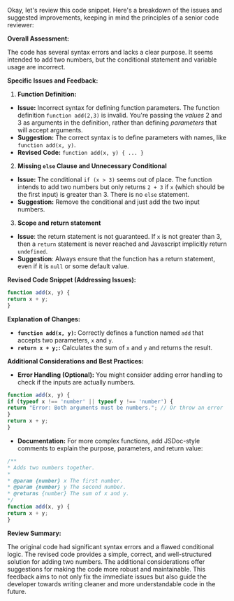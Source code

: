 Okay, let's review this code snippet. Here's a breakdown of the issues and suggested improvements, keeping in mind the
principles of a senior code reviewer:

**Overall Assessment:**

The code has several syntax errors and lacks a clear purpose. It seems intended to add two numbers, but the conditional
statement and variable usage are incorrect.

**Specific Issues and Feedback:**

1. **Function Definition:**

* **Issue:** Incorrect syntax for defining function parameters. The function definition `function add(2,3)` is invalid.
You're passing the *values* 2 and 3 as arguments in the definition, rather than defining *parameters* that will accept
arguments.
* **Suggestion:** The correct syntax is to define parameters with names, like `function add(x, y)`.
* **Revised Code:** `function add(x, y) { ... }`

2. **Missing `else` Clause and Unnecessary Conditional**

* **Issue:** The conditional `if (x > 3)` seems out of place. The function intends to add two numbers but only returns
`2 + 3` if `x` (which should be the first input) is greater than 3. There is no `else` statement.
* **Suggestion:** Remove the conditional and just add the two input numbers.

3. **Scope and return statement**

* **Issue**: the return statement is not guaranteed. If `x` is not greater than 3, then a `return` statement is never
reached and Javascript implicitly return `undefined`.
* **Suggestion**: Always ensure that the function has a return statement, even if it is `null` or some default value.

**Revised Code Snippet (Addressing Issues):**

```javascript
function add(x, y) {
return x + y;
}
```

**Explanation of Changes:**

* **`function add(x, y)`:** Correctly defines a function named `add` that accepts two parameters, `x` and `y`.
* **`return x + y;`:** Calculates the sum of `x` and `y` and returns the result.

**Additional Considerations and Best Practices:**

* **Error Handling (Optional):** You might consider adding error handling to check if the inputs are actually numbers.

```javascript
function add(x, y) {
if (typeof x !== 'number' || typeof y !== 'number') {
return "Error: Both arguments must be numbers."; // Or throw an error
}
return x + y;
}
```

* **Documentation:** For more complex functions, add JSDoc-style comments to explain the purpose, parameters, and return
value:

```javascript
/**
* Adds two numbers together.
*
* @param {number} x The first number.
* @param {number} y The second number.
* @returns {number} The sum of x and y.
*/
function add(x, y) {
return x + y;
}
```

**Review Summary:**

The original code had significant syntax errors and a flawed conditional logic. The revised code provides a simple,
correct, and well-structured solution for adding two numbers. The additional considerations offer suggestions for making
the code more robust and maintainable. This feedback aims to not only fix the immediate issues but also guide the
developer towards writing cleaner and more understandable code in the future.